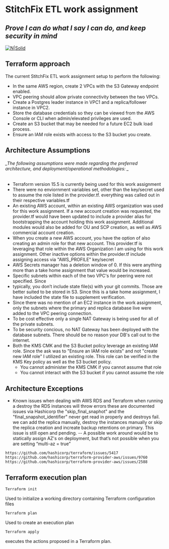 # StitchFix ETL work assignment
## _Prove I can do what I say I can do, and keep security in mind_

[![N|Solid](https://hashicorp.github.io/field-workshops-terraform/slides/aws/terraform-cloud/images/tf_aws.png)](https://hashicorp.github.io/field-workshops-terraform/slides/aws/terraform-cloud/images/tf_aws.png)

## Terraform approach
The current StitchFix ETL work assignment setup to perform the following:
- In the same AWS region, create 2 VPCs with the S3 Gateway endpoint enabled. 
- VPC peering should allow private connectivity between the two VPCs.
- Create a Postgres leader instance in VPC1 and a replica/follower instance in VPC2.
- Store the database credentials so they can be viewed from the AWS Console or CLI when admin/elevated privileges are used.
- Create an S3 bucket that may be needed for a future EC2 bulk load process.
- Ensure an IAM role exists with access to the S3 bucket you create. 

## Architecture Assumptions
###### _The following assumptions were made regarding the preferred architecture, and deployment/operational methodologies: _
- Terraform version 15.5 is currently being used for this work assignment
- There were no enviornment variables set, other than the key/secret used to assume the role listed in the provider.tf.  everything was called out in their respective variables.tf
- An existing AWS account, within an existing AWS organization was used for this work assignment.  If a new account creation was requested, the provider.tf would have been updated to include a provider alias for bootstrapping the account holding this work assignment. Additional modules would also be added for OU and SCP creation, as well as AWS commercial account creation.
- When you create a new AWS account, you have the option of also creating an admin role for that new account.  This provider.tf is leveraging that role within the AWS Organization I am using for this work assignment.  Other inactive options within the provider.tf include assigning access via "AWS_PROFILE" key/secret
- AWS Secrets manager has a deletion window of 0.  If this were anything more than a take home assignment that value would be increased.
- Specific subnets within each of the two VPC's for peering were not specified.  Since
- typically, you don’t include state file(s) with your git commits.  Those are better suited to be stored in S3.  Since this is a take home assignment, I have included the state file to supplement verification.
- Since there was no mention of an EC2 instance in the work assignment, only the subnets where the primary and replica database live were added to the VPC peering connection.
- To be cost effective only a single NAT Gateway is being used for all of the private subnets.
- To be security concious, no NAT Gateway has been deployed with the database subnets.  There should be no reason your DB's call out to the internet.
- Both the KMS CMK and the S3 Bucket policy leverage an existing IAM role.  Since the ask was to "Ensure an IAM role exists" and not "create new IAM role" I utilized an existing role.  This role can be verified in the KMS Key policy as well as the S3 bucket policy.  
    - You cannot administer the KMS CMK if you cannot assume that role
    - You cannot interact with the S3 bucket if you cannot assume the role

## Architecture Exceptions
- Known issues when dealing with AWS RDS and Terraform
when running a destroy the RDS instances will throw errors these are documented issues via Hashicorp
 the "skip_final_snaphot" and the "final_snapshot_identifier" never get read in properly and destroys fail.  we can add the replica manually, destroy the instances manually or skip the replica creation and increate backup retentions on primary.  This issue is still open and pending.
-- A possible work around would be to statically assign AZ's on deployment, but that’s not possible when you are setting “multi-az = true”
 ```
https://github.com/hashicorp/terraform/issues/5417
https://github.com/hashicorp/terraform-provider-aws/issues/9760
https://github.com/hashicorp/terraform-provider-aws/issues/2588
```

## Terraform execution plan
```
Terraform init
```
Used to initialize a working directory containing Terraform configuration files
```
Terraform plan
```
Used to create an execution plan
```
Terraform apply
```
executes the actions proposed in a Terraform plan.

